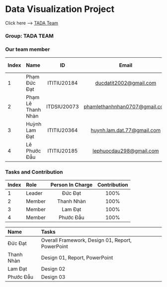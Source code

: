 
# Data Visualization Project 
Click here --> <a href="http://tada-project.surge.sh/" target="_blank">TADA Team</a>

### Group: TADA TEAM
### Our team member
| Index | Name                   |     ID      |              Email               | Github account             |
|:------|:-----------------------|:-----------:|:--------------------------------:|:---------------------------|
| 1     | Phạm Đức Đạt | ITITIU20184 | ducdatit2002@gmail.com | ducdatit2002 |
| 2     | Phạm Lê Thanh Nhàn| ITDSIU20073 | phamlethanhnhan0707@gmail.com | iGhost22 |
| 3     | Huỳnh Lam Đạt| ITITIU20364 | huynh.lam.dat.77@gmail.com |   pltnhan |
| 4     | Lê Phước Đẫu| ITITIU20185 | lephuocdau298@gmail.com | LucasLe298 |           

### Tasks and Contribution 
| Index | Role                                                         | Person In Charge | Contribution |
|:------|:-------------------------------------------------------------|:--------------:|:------------:|
| 1     | Leader     |   Đức Đạt   |          100%      |
| 2     | Member      |   Thanh Nhàn   |          100%      |
| 3     | Member  |  Lam Đạt     |      100%          |
| 4     | Member |     Phước Đẫu     |          100%      |  


| Name | Tasks |
|:------|:-------------------------------------------------------------|
| Đức Đạt     | Overall Framework, Design 01, Report, PowerPoint   |   
| Thanh Nhàn   | Design 01, Report, PowerPoint    |    
| Lam Đạt    | Design 02  |     
| Phước Đẫu   | Design 03 |      
